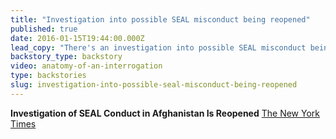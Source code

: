 ```yaml
---
title: "Investigation into possible SEAL misconduct being reopened"
published: true
date: 2016-01-15T19:44:00.000Z
lead_copy: "There's an investigation into possible SEAL misconduct being reopened in Afghanistan. So far David Passaro is the only CIA-related person convicted of torture in Afghanistan. Watch his story here:"
backstory_type: backstory
video: anatomy-of-an-interrogation
type: backstories
slug: investigation-into-possible-seal-misconduct-being-reopened
---
```


**Investigation of SEAL Conduct in Afghanistan Is Reopened**
[The New York Times](http://nyti.ms/1JNzC6k)

